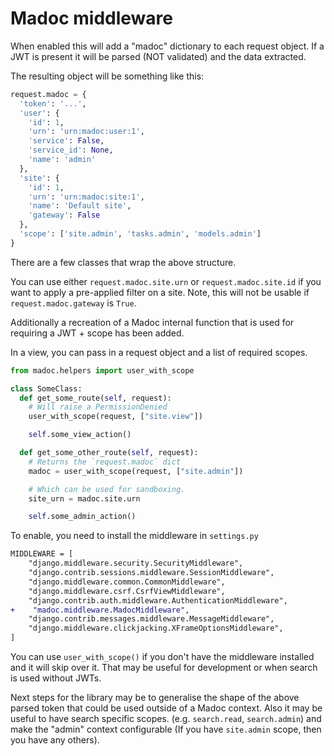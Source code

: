 # Madoc middleware

When enabled this will add a "madoc" dictionary to each request object. If a JWT is present it will be parsed (NOT validated) 
and the data extracted.

The resulting object will be something like this:
```python
request.madoc = {
  'token': '...', 
  'user': {
    'id': 1, 
    'urn': 'urn:madoc:user:1', 
    'service': False, 
    'service_id': None, 
    'name': 'admin'
  }, 
  'site': {
    'id': 1, 
    'urn': 'urn:madoc:site:1', 
    'name': 'Default site', 
    'gateway': False
  }, 
  'scope': ['site.admin', 'tasks.admin', 'models.admin']
}
```

There are a few classes that wrap the above structure.

You can use either `request.madoc.site.urn` or `request.madoc.site.id` if you want to apply a 
pre-applied filter on a site. Note, this will not be usable if `request.madoc.gateway` is `True`.


Additionally a recreation of a Madoc internal function that is used for requiring a JWT + scope has been added.

In a view, you can pass in a request object and a list of required scopes.

```python
from madoc.helpers import user_with_scope

class SomeClass:
  def get_some_route(self, request):
    # Will raise a PermissionDenied
    user_with_scope(request, ["site.view"])

    self.some_view_action()

  def get_some_other_route(self, request):
    # Returns the `request.madoc` dict
    madoc = user_with_scope(request, ["site.admin"])

    # Which can be used for sandboxing.
    site_urn = madoc.site.urn

    self.some_admin_action()
```

To enable, you need to install the middleware in `settings.py`

```diff
MIDDLEWARE = [
    "django.middleware.security.SecurityMiddleware",
    "django.contrib.sessions.middleware.SessionMiddleware",
    "django.middleware.common.CommonMiddleware",
    "django.middleware.csrf.CsrfViewMiddleware",
    "django.contrib.auth.middleware.AuthenticationMiddleware",
+    "madoc.middleware.MadocMiddleware",
    "django.contrib.messages.middleware.MessageMiddleware",
    "django.middleware.clickjacking.XFrameOptionsMiddleware",
]
```

You can use `user_with_scope()` if you don't have the middleware installed and it will skip over it. That
may be useful for development or when search is used without JWTs.

Next steps for the library may be to generalise the shape of the above parsed token that could be used
outside of a Madoc context. Also it may be useful to have search specific scopes. (e.g. `search.read`, `search.admin`) and
make the "admin" context configurable (If you have `site.admin` scope, then you have any others).